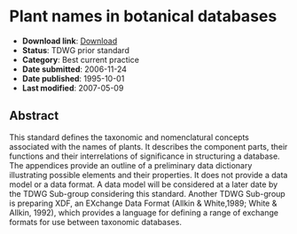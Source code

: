 # Plant names in botanical databases

* **Download link**: [Download](/download/113-528-1-RV.pdf)
* **Status**: TDWG prior standard
* **Category**: Best current practice
* **Date submitted**: 2006-11-24
* **Date published**: 1995-10-01
* **Last modified**: 2007-05-09

## Abstract

This standard defines the taxonomic and nomenclatural concepts associated with the names of plants. It describes the component parts, their functions and their interrelations of significance in structuring a database. The appendices provide an outline of a preliminary data dictionary illustrating possible elements and their properties. It does not provide a data model or a data format. A data model will be considered at a later date by the TDWG Sub-group considering this standard. Another TDWG Sub-group is preparing XDF, an EXchange Data Format (Allkin & White,1989; White & Allkin, 1992), which provides a language for defining a range of exchange formats for use between taxonomic databases.
